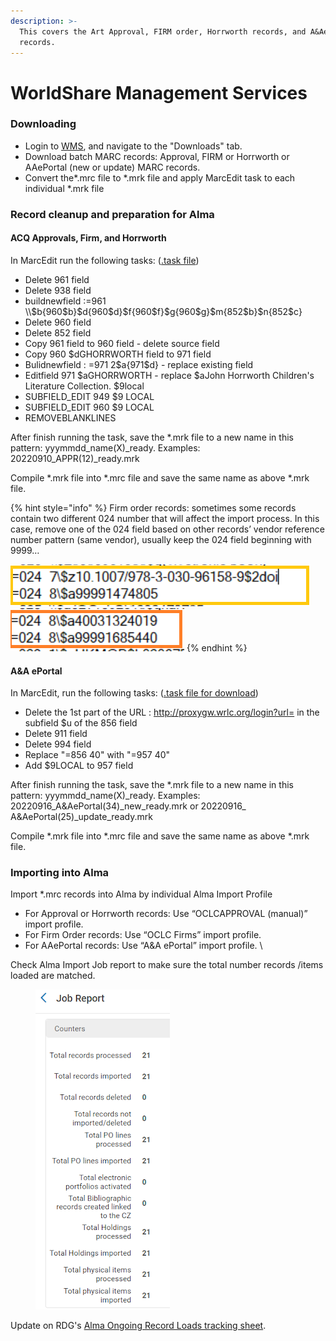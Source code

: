 ```yaml
---
description: >-
  This covers the Art Approval, FIRM order, Horrworth records, and A&AePortal
  records.
---
```


# WorldShare Management Services

### Downloading

* Login to [WMS](https://gw.share.worldcat.org/wms/cmnd/), and navigate to the "Downloads" tab.&#x20;
* Download batch MARC records: Approval, FIRM or Horrworth or AAePortal (new or update) MARC records.&#x20;
* Convert the\*.mrc file to \*.mrk file and apply MarcEdit task to each individual \*.mrk file

### Record cleanup and preparation for Alma

#### ACQ Approvals, Firm, and Horrworth

In MarcEdit run the following tasks: ([.task file](https://gwu0.sharepoint.com/:u:/s/20180727030128000/EYNZfQAwDMlOlDrJ6Ye0NmwBReYPwyx6ZhIpVcfa6ujQvA))

* Delete 961 field
* Delete 938 field
* buildnewfield :=961  \\\\$b{960$b}$d{960$d}$f{960$f}$g{960$g}$m{852$b}$n{852$c}
* Delete 960 field
* Delete 852 field
* Copy 961 field to 960 field - delete source field
* Copy 960 $dGHORRWORTH field to 971 field
* Bulidnewfield : =971 2$a{971$d} - replace existing field
* Editfield 971 $aGHORRWORTH - replace $aJohn Horrworth Children's Literature Collection. $9local
* SUBFIELD\_EDIT 949 $9 LOCAL
* SUBFIELD\_EDIT 960 $9 LOCAL
* REMOVEBLANKLINES

After finish running the task, save the \*.mrk file to a new name in this pattern: yyymmdd\_name(X)\_ready. Examples: 20220910\_APPR(12)\_ready.mrk

Compile \*.mrk file into \*.mrc file and save the same name as above \*.mrk file.

&#x20;

{% hint style="info" %}
Firm order records: sometimes some records contain two different 024 number that will affect the import process. In this case, remove one of the 024 field based on other records’ vendor reference number pattern (same vendor), usually keep the 024 field beginning with 9999…

<img src="../../../.gitbook/assets/0241.png" alt="" data-size="original"><img src="../../../.gitbook/assets/0242.png" alt="" data-size="original">
{% endhint %}

#### A\&A ePortal

In MarcEdit, run the following tasks: ([.task file for download](https://gwu0.sharepoint.com/:u:/s/20180727030128000/Eb6GOPqWJw1HroZAQZiqOJEBVvr1FrYlMyPuJxVfw0ZEPA))

* Delete the 1st part of the URL : http://proxygw.wrlc.org/login?url= in the subfield $u of the 856 field
* Delete 911 field
* Delete 994 field
* Replace "=856 40" with "=957 40"
* Add $9LOCAL to 957 field

After finish running the task, save the \*.mrk file to a new name in this pattern: yyymmdd\_name(X)\_ready. Examples: 20220916\_A\&AePortal(34)\_new\_ready.mrk or 20220916\_ A\&AePortal(25)\_update\_ready.mrk

Compile \*.mrk file into \*.mrc file and save the same name as above \*.mrk file.

### Importing into Alma

Import \*.mrc records into Alma by individual Alma Import Profile

* &#x20;For Approval or Horrworth records:  Use “OCLCAPPROVAL (manual)” import profile.
* For Firm Order records: Use “OCLC Firms” import profile.
* For AAePortal records: Use “A\&A ePortal” import profile. \


Check Alma Import Job report to make sure the total number records /items loaded are matched.

<figure><img src="../../../.gitbook/assets/job rebort (1).png" alt="Job report shows that records, PO lines, holdings, and items both processed and imported are all the same number."><figcaption></figcaption></figure>

Update on RDG's [Alma Ongoing Record Loads tracking sheet](https://gwu0.sharepoint.com/:x:/r/sites/20180727030128000/Collaboration%20Items/Admin/Alma%20Ongoing%20Record%20Loads.xlsx?d=wade799fa6af14b9aa212b8853cc91183\&csf=1\&web=1\&e=5bgkww).

